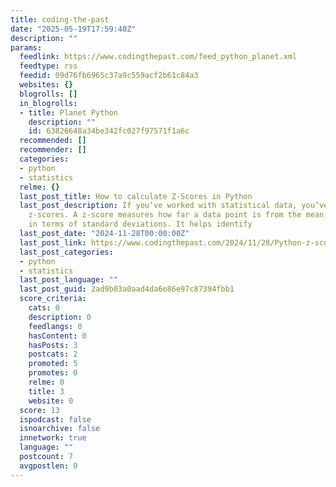 ```yaml
---
title: coding-the-past
date: "2025-05-19T17:59:40Z"
description: ""
params:
  feedlink: https://www.codingthepast.com/feed_python_planet.xml
  feedtype: rss
  feedid: 09d76fb6965c37a9c559acf2b61c84a3
  websites: {}
  blogrolls: []
  in_blogrolls:
  - title: Planet Python
    description: ""
    id: 63826648a34be342fc027f97571f1a6c
  recommended: []
  recommender: []
  categories:
  - python
  - statistics
  relme: {}
  last_post_title: How to calculate Z-Scores in Python
  last_post_description: If you’ve worked with statistical data, you’ve likely encountered
    z-scores. A z-score measures how far a data point is from the mean, expressed
    in terms of standard deviations. It helps identify
  last_post_date: "2024-11-28T00:00:00Z"
  last_post_link: https://www.codingthepast.com/2024/11/28/Python-z-score.html
  last_post_categories:
  - python
  - statistics
  last_post_language: ""
  last_post_guid: 2ad9b03a0aad4da6e86e97c87394fbb1
  score_criteria:
    cats: 0
    description: 0
    feedlangs: 0
    hasContent: 0
    hasPosts: 3
    postcats: 2
    promoted: 5
    promotes: 0
    relme: 0
    title: 3
    website: 0
  score: 13
  ispodcast: false
  isnoarchive: false
  innetwork: true
  language: ""
  postcount: 7
  avgpostlen: 0
---
```

